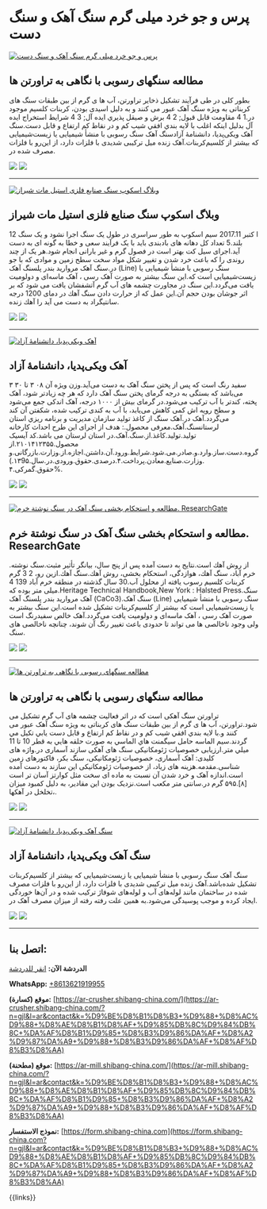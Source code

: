 # پرس و جو خرد میلی گرم سنگ آهک و سنگ دست

<a href="https://swt.shibang-china.com/?n=gjl&l=ar&img&k=%D9%BE%D8%B1%D8%B3+%D9%88+%D8%AC%D9%88+%D8%AE%D8%B1%D8%AF+%D9%85%DB%8C%D9%84%DB%8C+%DA%AF%D8%B1%D9%85+%D8%B3%D9%86%DA%AF+%D8%A2%D9%87%DA%A9+%D9%88+%D8%B3%D9%86%DA%AF+%D8%AF%D8%B3%D8%AA" target="_blank">![پرس و جو خرد میلی گرم سنگ آهک و سنگ دست](http://static.shibang-china.com/all-800x300/1272.jpg)</a>

## مطالعه سنگهای رسوبی با نگاهی به تراورتن ها
بطور کلی در طی فرآیند تشکیل ذخایر تراورتن، آب ها ی گرم از بین طبقات سنگ های کربناتی به ویژه سنگ آهک عبور می کنند و به دلیل اسیدی بودن، کربنات کلسیم موجود در.1 4 مقاومت قابل قبول; 2 4 برش و صيقل پذيري ايده آل; 3 4 شرايط استخراج ايده آل بدليل اينکه اغلب با لايه بندي افقي شيب کم و در نقاط کم ارتفاع و قابل دست.سنگ آهک ویکی‌پدیا، دانشنامهٔ آزادسنگ آهک سنگ رسوبی با منشأ شیمیایی یا زیست‌شیمیایی که بیشتر از کلسیم‌کربنات.آهک زنده میل ترکیبی شدیدی با فلزات دارد، از این‌رو با فلزات مصرف شده در.


<a href="https://whatsapp.shibangsoft.com/WhatsApp.php" target="_blank" title="WhatsApp">![](http://static.shibang-china.com/icon/whatsapp.png)</a> <a href="https://swt.shibang-china.com/?n=gjl&l=ar&icon&k=%D9%BE%D8%B1%D8%B3+%D9%88+%D8%AC%D9%88+%D8%AE%D8%B1%D8%AF+%D9%85%DB%8C%D9%84%DB%8C+%DA%AF%D8%B1%D9%85+%D8%B3%D9%86%DA%AF+%D8%A2%D9%87%DA%A9+%D9%88+%D8%B3%D9%86%DA%AF+%D8%AF%D8%B3%D8%AA" target="_blank">![](http://static.shibang-china.com/icon/chat-ar.png)</a>

---

<a href="https://swt.shibang-china.com/?n=gjl&l=ar&img&k=%D9%BE%D8%B1%D8%B3+%D9%88+%D8%AC%D9%88+%D8%AE%D8%B1%D8%AF+%D9%85%DB%8C%D9%84%DB%8C+%DA%AF%D8%B1%D9%85+%D8%B3%D9%86%DA%AF+%D8%A2%D9%87%DA%A9+%D9%88+%D8%B3%D9%86%DA%AF+%D8%AF%D8%B3%D8%AA" target="_blank">![وبلاگ اسکوپ سنگ صنایع فلزی استیل مات شیراز](http://static.shibang-china.com/all-800x300/1392.jpg)</a>

## وبلاگ اسکوپ سنگ صنایع فلزی استیل مات شیراز
12 ا کتبر 2017.11 سیم اسکوپ به طور سراسری در طول یک سنگ اجرا نشود و یک سنگ بلند.5 تعداد کل دهانه های بادبندی باید با یک فرآیند سعی و خطا به گونه ای به دست آید.اجرای سیل کت بهتر است در فصول گرم و غیر بارانی انجام شود.هر یک از چند روندی را که باعث خرد شدن و تغییر شکل مواد سخت سطح زمین و موادی که با جو در.سنگ آهک مروارید بندر پلسنگ آهک (Line) سنگ رسوبی با منشأ شیمیایی یا زیست‌شیمیایی است که.این سنگ بیشتر به صورت آهک رسی ، آهک ماسه‌ای و دولومیت یافت می‌گردد.این سنگ در مجاورت چشمه های آب گرم آتشفشان یافت می شود که بر اثر جوشان بودن حجم آن.این عمل كه از حرارت دادن سنگ آهك در دمای 1200 درجه سانتیگراد به دست می آید را آهك زنده.


<a href="https://whatsapp.shibangsoft.com/WhatsApp.php" target="_blank" title="WhatsApp">![](http://static.shibang-china.com/icon/whatsapp.png)</a> <a href="https://swt.shibang-china.com/?n=gjl&l=ar&icon&k=%D9%BE%D8%B1%D8%B3+%D9%88+%D8%AC%D9%88+%D8%AE%D8%B1%D8%AF+%D9%85%DB%8C%D9%84%DB%8C+%DA%AF%D8%B1%D9%85+%D8%B3%D9%86%DA%AF+%D8%A2%D9%87%DA%A9+%D9%88+%D8%B3%D9%86%DA%AF+%D8%AF%D8%B3%D8%AA" target="_blank">![](http://static.shibang-china.com/icon/chat-ar.png)</a>

---

<a href="https://swt.shibang-china.com/?n=gjl&l=ar&img&k=%D9%BE%D8%B1%D8%B3+%D9%88+%D8%AC%D9%88+%D8%AE%D8%B1%D8%AF+%D9%85%DB%8C%D9%84%DB%8C+%DA%AF%D8%B1%D9%85+%D8%B3%D9%86%DA%AF+%D8%A2%D9%87%DA%A9+%D9%88+%D8%B3%D9%86%DA%AF+%D8%AF%D8%B3%D8%AA" target="_blank">![آهک ویکی‌پدیا، دانشنامهٔ آزاد](http://static.shibang-china.com/all-800x300/143.jpg)</a>

## آهک ویکی‌پدیا، دانشنامهٔ آزاد
سفید رنگ است که پس از پختن سنگ آهک به دست می‌آید.وزن ویژه آن ۰۸ ۳ تا ۳۰ ۳ می‌باشد که بستگی به درجه گرمای پختن سنگ آهک دارد که هر چه زیادتر شود، آهک پخته، کندتر با آب ترکیب می‌شود.در گرمای بیش از ۱۰۰۰ درجه، آهک اندکی جمع می‌شود و سطح رویه اش کمی کاهش می‌یابد، با آب به کندی ترکیب شده، شکفتن آن کند می‌گردد.آهک در.آهک سنگ از کاغذ تولید سازمان مديريت و برنامه ريزي استان لرستانسنگ.آهک.معرفی محصول.: هدف از اجرای این طرح احداث کارخانه تولید.تولید.کاغذ.از.سنگ.آهک.در استان لرستان می باشد.کد آیسیک محصول.۲۱۰۱۴۱۲۳۵۵.از گروه.دست.ساز.وارد.و.صادر.می.شود.شرایط.ورود.آن.داشتن.اجازه.از.وزارت.بازرگانی.و.وزارت.صنایع.معادن.پرداخت.۴.درصدی.حقوق.ورودی.در.سال.۱۳9۵.) حقوق.گمرکی.۴%.


<a href="https://whatsapp.shibangsoft.com/WhatsApp.php" target="_blank" title="WhatsApp">![](http://static.shibang-china.com/icon/whatsapp.png)</a> <a href="https://swt.shibang-china.com/?n=gjl&l=ar&icon&k=%D9%BE%D8%B1%D8%B3+%D9%88+%D8%AC%D9%88+%D8%AE%D8%B1%D8%AF+%D9%85%DB%8C%D9%84%DB%8C+%DA%AF%D8%B1%D9%85+%D8%B3%D9%86%DA%AF+%D8%A2%D9%87%DA%A9+%D9%88+%D8%B3%D9%86%DA%AF+%D8%AF%D8%B3%D8%AA" target="_blank">![](http://static.shibang-china.com/icon/chat-ar.png)</a>

---

<a href="https://swt.shibang-china.com/?n=gjl&l=ar&img&k=%D9%BE%D8%B1%D8%B3+%D9%88+%D8%AC%D9%88+%D8%AE%D8%B1%D8%AF+%D9%85%DB%8C%D9%84%DB%8C+%DA%AF%D8%B1%D9%85+%D8%B3%D9%86%DA%AF+%D8%A2%D9%87%DA%A9+%D9%88+%D8%B3%D9%86%DA%AF+%D8%AF%D8%B3%D8%AA" target="_blank">![مطالعه و استحکام بخشی سنگ آهک در سنگ نوشتة خرم. ResearchGate](http://static.shibang-china.com/all-800x300/224.jpg)</a>

## مطالعه و استحکام بخشی سنگ آهک در سنگ نوشتة خرم. ResearchGate
.از روش آهك است.نتايج به دست آمده پس از پنج سال، بيانگر تأثير مثبت.سنگ نوشته خرم آباد، سنگ آهك، هوازدگی، استحکام بخشی، روش آهك.سنگ آهك.ازين رو، 2 3 گرم كربنات كلسيم رسوب يافته از محلول آب.30 سال گذشته در منطقه خرم آباد 139 4 ميلی متر بوده كه.Heritage Technical Handbook,New York : Halsted Press.سنگ آهک مروارید بندر پلسنگ آهک (CaCo3).سنگ آهک (Line) سنگ رسوبی با منشأ شیمیایی یا زیست‌شیمیایی است که بیشتر از کلسیم‌کربنات تشکیل شده است.این سنگ بیشتر به صورت آهک رسی ، آهک ماسه‌ای و دولومیت یافت می‌گردد.آهک خالص سفیدرنگ است ولی وجود ناخالصی ها می تواند تا حدودی باعث تغییر رنگ آن شوند، چنانچه ناخالصی های سنگ.


<a href="https://whatsapp.shibangsoft.com/WhatsApp.php" target="_blank" title="WhatsApp">![](http://static.shibang-china.com/icon/whatsapp.png)</a> <a href="https://swt.shibang-china.com/?n=gjl&l=ar&icon&k=%D9%BE%D8%B1%D8%B3+%D9%88+%D8%AC%D9%88+%D8%AE%D8%B1%D8%AF+%D9%85%DB%8C%D9%84%DB%8C+%DA%AF%D8%B1%D9%85+%D8%B3%D9%86%DA%AF+%D8%A2%D9%87%DA%A9+%D9%88+%D8%B3%D9%86%DA%AF+%D8%AF%D8%B3%D8%AA" target="_blank">![](http://static.shibang-china.com/icon/chat-ar.png)</a>

---

<a href="https://swt.shibang-china.com/?n=gjl&l=ar&img&k=%D9%BE%D8%B1%D8%B3+%D9%88+%D8%AC%D9%88+%D8%AE%D8%B1%D8%AF+%D9%85%DB%8C%D9%84%DB%8C+%DA%AF%D8%B1%D9%85+%D8%B3%D9%86%DA%AF+%D8%A2%D9%87%DA%A9+%D9%88+%D8%B3%D9%86%DA%AF+%D8%AF%D8%B3%D8%AA" target="_blank">![مطالعه سنگهای رسوبی با نگاهی به تراورتن ها](http://static.shibang-china.com/all-800x300/845.jpg)</a>

## مطالعه سنگهای رسوبی با نگاهی به تراورتن ها
تراورتن سنگ آهکی است که در اثر فعالیت چشمه های آب گرم تشکیل می شود.تراورتن، آب ها ی گرم از بین طبقات سنگ های کربناتی به ویژه سنگ آهک عبور می کنند و.با لايه بندي افقي شيب کم و در نقاط کم ارتفاع و قابل دست يابي تکيل مي گردند.سيم الماسه حامل سيگمنت هاي الماسي به صورت حلقه هايي به قطر 10 تا 11 ميلي متر.ارزیابی خصوصیات ژئومکانیکی سنگ های آهکی سازند آسماری در.واژه های کلیدی: آهک آسماری، خصوصیات ژئومکانیکی، سنگ بکر، فاکتورهای زمین شناسی.مقدمه.هزینه های زیاد، از خصوصیات ژئومکانیکی این سازند به دست آمده است.اندازه آهک و خرد شدن آن نسبت به ماده ای سخت مثل کوارتز آسان تر است [۸].۵۹۵ گرم در.سانتی متر مکعب است.نزدیک بودن این مقادیر، به دلیل کمبود میزان تخلخل در آهکها،.


<a href="https://whatsapp.shibangsoft.com/WhatsApp.php" target="_blank" title="WhatsApp">![](http://static.shibang-china.com/icon/whatsapp.png)</a> <a href="https://swt.shibang-china.com/?n=gjl&l=ar&icon&k=%D9%BE%D8%B1%D8%B3+%D9%88+%D8%AC%D9%88+%D8%AE%D8%B1%D8%AF+%D9%85%DB%8C%D9%84%DB%8C+%DA%AF%D8%B1%D9%85+%D8%B3%D9%86%DA%AF+%D8%A2%D9%87%DA%A9+%D9%88+%D8%B3%D9%86%DA%AF+%D8%AF%D8%B3%D8%AA" target="_blank">![](http://static.shibang-china.com/icon/chat-ar.png)</a>

---

<a href="https://swt.shibang-china.com/?n=gjl&l=ar&img&k=%D9%BE%D8%B1%D8%B3+%D9%88+%D8%AC%D9%88+%D8%AE%D8%B1%D8%AF+%D9%85%DB%8C%D9%84%DB%8C+%DA%AF%D8%B1%D9%85+%D8%B3%D9%86%DA%AF+%D8%A2%D9%87%DA%A9+%D9%88+%D8%B3%D9%86%DA%AF+%D8%AF%D8%B3%D8%AA" target="_blank">![سنگ آهک ویکی‌پدیا، دانشنامهٔ آزاد](http://static.shibang-china.com/all-800x300/1338.jpg)</a>

## سنگ آهک ویکی‌پدیا، دانشنامهٔ آزاد
سنگ آهک سنگ رسوبی با منشأ شیمیایی یا زیست‌شیمیایی که بیشتر از کلسیم‌کربنات تشکیل شده‌باشد.آهک زنده میل ترکیبی شدیدی با فلزات دارد، از این‌رو با فلزات مصرف شده در ساختمان مانند لوله‌های آب و لوله‌های شوفاژ ترکیب شده و در آن‌ها خوردگی ایجاد کرده و موجب پوسیدگی می‌شود.به همین علت رفته رفته از میزان مصرف آهک در.

<a href="https://whatsapp.shibangsoft.com/WhatsApp.php" target="_blank" title="WhatsApp">![](http://static.shibang-china.com/icon/whatsapp.png)</a> <a href="https://swt.shibang-china.com/?n=gjl&l=ar&icon&k=%D9%BE%D8%B1%D8%B3+%D9%88+%D8%AC%D9%88+%D8%AE%D8%B1%D8%AF+%D9%85%DB%8C%D9%84%DB%8C+%DA%AF%D8%B1%D9%85+%D8%B3%D9%86%DA%AF+%D8%A2%D9%87%DA%A9+%D9%88+%D8%B3%D9%86%DA%AF+%D8%AF%D8%B3%D8%AA" target="_blank">![](http://static.shibang-china.com/icon/chat-ar.png)</a>

---
## اتصل بنا:

**الدردشة الآن:** [انقر للدردشة](https://swt.shibang-china.com?n=gjl&l=ar&contact&k=%D9%BE%D8%B1%D8%B3+%D9%88+%D8%AC%D9%88+%D8%AE%D8%B1%D8%AF+%D9%85%DB%8C%D9%84%DB%8C+%DA%AF%D8%B1%D9%85+%D8%B3%D9%86%DA%AF+%D8%A2%D9%87%DA%A9+%D9%88+%D8%B3%D9%86%DA%AF+%D8%AF%D8%B3%D8%AA)

**WhatsApp:**  [+8613621919955](https://whatsapp.shibangsoft.com/WhatsApp.php)

**موقع (كسارة):** [https://ar-crusher.shibang-china.com/](https://ar-crusher.shibang-china.com/?n=gjl&l=ar&contact&k=%D9%BE%D8%B1%D8%B3+%D9%88+%D8%AC%D9%88+%D8%AE%D8%B1%D8%AF+%D9%85%DB%8C%D9%84%DB%8C+%DA%AF%D8%B1%D9%85+%D8%B3%D9%86%DA%AF+%D8%A2%D9%87%DA%A9+%D9%88+%D8%B3%D9%86%DA%AF+%D8%AF%D8%B3%D8%AA)

**موقع (مطحنة):** [https://ar-mill.shibang-china.com/](https://ar-mill.shibang-china.com/?n=gjl&l=ar&contact&k=%D9%BE%D8%B1%D8%B3+%D9%88+%D8%AC%D9%88+%D8%AE%D8%B1%D8%AF+%D9%85%DB%8C%D9%84%DB%8C+%DA%AF%D8%B1%D9%85+%D8%B3%D9%86%DA%AF+%D8%A2%D9%87%DA%A9+%D9%88+%D8%B3%D9%86%DA%AF+%D8%AF%D8%B3%D8%AA)

**نموذج الاستفسار:** [https://form.shibang-china.com](https://form.shibang-china.com?n=gjl&l=ar&contact&k=%D9%BE%D8%B1%D8%B3+%D9%88+%D8%AC%D9%88+%D8%AE%D8%B1%D8%AF+%D9%85%DB%8C%D9%84%DB%8C+%DA%AF%D8%B1%D9%85+%D8%B3%D9%86%DA%AF+%D8%A2%D9%87%DA%A9+%D9%88+%D8%B3%D9%86%DA%AF+%D8%AF%D8%B3%D8%AA)

{{links}}
